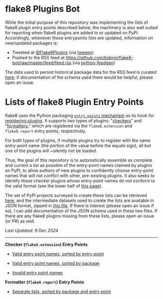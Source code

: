 flake8 Plugins Bot
==================

While the initial purpose of this repository was implementing the lists of flake8 plugin entry points
described below, the machinery is also well suited for reporting when flake8 plugins are
added to or updated on PyPI. Accordingly, whenever these entrypoints lists are updated,
information on new/updated packages is:

 - Tweeted at [@Flake8Plugins](https://twitter.com/Flake8Plugins)
   (via [tweepy](https://github.com/tweepy/tweepy))
 - Pushed to the RSS feed at https://github.com/bskinn/flake8-bot/raw/master/feed/feed.rss
   (via [python-feedgen](https://github.com/lkiesow/python-feedgen))

The data used to persist historical package data for the RSS feed is curated
[here](data/rss.json.zip); if documentation of the schema used there would be helpful,
please open an issue.


Lists of flake8 Plugin Entry Points
===================================

flake8 uses the Python packaging [`entry_points` mechanism](https://setuptools.readthedocs.io/en/latest/setuptools.html#dynamic-discovery-of-services-and-plugins)
as its hook for [registering plugins](https://flake8.pycqa.org/en/latest/plugin-development/registering-plugins.html).
It supports two types of plugins:
"[checkers](https://flake8.pycqa.org/en/latest/plugin-development/plugin-parameters.html)"
 and "[formatters](https://flake8.pycqa.org/en/latest/plugin-development/formatters.html),"
which are registered via the `flake8.extension` and `flake8.report` entry points, respectively.

For both types of plugins, if multiple plugins try to register with the same
entry-point name (the portion of the value before the equals sign),
all but one of the plugins will ~silently not be loaded.

Thus, the goal of this repository is to automatically assemble as complete
and current a list as possible of the entry-point names claimed by plugins on PyPI,
to allow authors of new plugins to confidently choose entry-point names
that will not conflict with other, pre-existing plugins. It also seeks
to identify those checker plugins whose entry-point names do not
conform to the valid format (see the lower half of
[this page](https://flake8.pycqa.org/en/latest/plugin-development/registering-plugins.html)).

The set of PyPI projects surveyed to create these lists can be retrieved
[here](data/f8.list), and the intermediate datasets used to create
the lists are available in JSON format, zipped in
[this file](data/eps.json.zip).
If there is interest (please open an issue if so),
I can add documentation of the JSON schema used in these two files.
If there are any flake8 plugins missing from these lists,
please open an issue (or PR) as well.


*Last Updated:  9 Dec 2024*

----

**Checker (`flake8.extension`) Entry Points**

- [Valid entry point names, sorted by entry point](mdbuild/ec_sort.md)

- [Valid entry point names, sorted by package](mdbuild/pkg_sort.md)

- [Invalid entry point names](mdbuild/bad_errorcodes.md)



**Formatter (`flake8.report`) Entry Points**

- [Separate lists, sorted by package and entry point](mdbuild/report.md)
